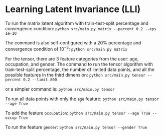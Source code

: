 # Learning Latent Invariance (LLI)

To run the matrix latent algorithm with train-test-split percentage and convergence condition:
```python src/main.py matrix --percent 0.2 --eps 1e-10```

The command is also self-configured with a 20% percentage and convergence condition of $10^{-5}$:
 ```python src/main.py matrix```

For the tensor, there are 3 feature categories from the user: age, occupation, and gender. The 
command to run the tensor algorithm with train-test-split percentage, the number of limited data points, 
and all the possible features in the third dimension:
```python src/main.py tensor --percent 0.2 --limit 800```

or a simpler command is:
```python src/main.py tensor```

To run all data points with only the ```age``` feature:
```python src/main.py tensor --age True```

To add the feature ```occupation```:
```python src/main.py tensor --age True --occup True```

To run the feature ```gender```:
```python src/main.py tensor --gender True```
